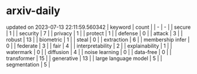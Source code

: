 # arxiv-daily
updated on 2023-07-13 22:11:59.560342
| keyword | count |
| - | - |
| secure | 1 |
| security | 7 |
| privacy | 1 |
| protect | 1 |
| defense | 0 |
| attack | 3 |
| robust | 13 |
| biometric | 1 |
| steal | 0 |
| extraction | 6 |
| membership infer | 0 |
| federate | 3 |
| fair | 4 |
| interpretability | 2 |
| explainability | 1 |
| watermark | 0 |
| diffusion | 4 |
| noise learning | 0 |
| data-free | 0 |
| transformer | 15 |
| generative | 13 |
| large language model | 5 |
| segmentation | 5 |
